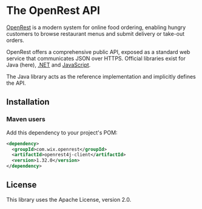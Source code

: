 The OpenRest API
================

[OpenRest](https://www.openrest.com/) is a modern system for online food ordering, enabling hungry customers to browse restaurant menus and submit delivery or take-out orders.

OpenRest offers a comprehensive public API, exposed as a standard web service that communicates JSON over HTTPS.
Official libraries exist for Java (here), [.NET](https://github.com/openrest/openrest4net) and [JavaScript](https://github.com/openrest/openrest4js).

The Java library acts as the reference implementation and implicitly defines the API.

## Installation
### Maven users

Add this dependency to your project's POM:

```xml
<dependency>
  <groupId>com.wix.openrest</groupId>
  <artifactId>openrest4j-client</artifactId>
  <version>1.32.0</version>
</dependency>
```

## License
This library uses the Apache License, version 2.0.
